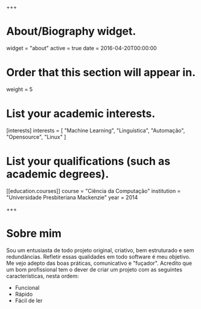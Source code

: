 +++
# About/Biography widget.
widget = "about"
active = true
date = 2016-04-20T00:00:00

# Order that this section will appear in.
weight = 5

# List your academic interests.
[interests]
  interests = [
    "Machine Learning",
    "Linguística",
    "Automação",
    "Opensource",
    "Linux"
  ]

# List your qualifications (such as academic degrees).
[[education.courses]]
  course = "Ciência da Computação"
  institution = "Universidade Presbiteriana Mackenzie"
  year = 2014
 
+++

# Sobre mim

Sou um entusiasta de todo projeto original, criativo, bem estruturado e sem redundâncias. Refletir essas qualidades em todo software é meu objetivo. Me vejo adepto das boas práticas, comunicativo e "fuçador". Acredito que um bom profissional tem o dever de criar um projeto com as seguintes características, nesta ordem:

- Funcional
- Rápido
- Fácil de ler
